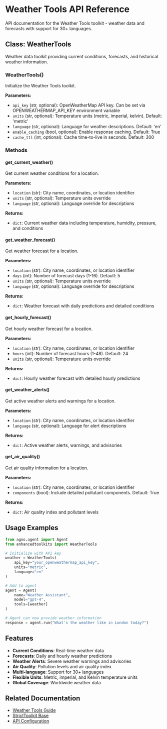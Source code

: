 # Weather Tools API Reference

API documentation for the Weather Tools toolkit - weather data and forecasts with support for 30+ languages.

## Class: WeatherTools

Weather data toolkit providing current conditions, forecasts, and historical weather information.

### WeatherTools()

Initialize the Weather Tools toolkit.

**Parameters:**
- `api_key` (str, optional): OpenWeatherMap API key. Can be set via OPENWEATHERMAP_API_KEY environment variable
- `units` (str, optional): Temperature units (metric, imperial, kelvin). Default: 'metric'
- `language` (str, optional): Language for weather descriptions. Default: 'en'
- `enable_caching` (bool, optional): Enable response caching. Default: True
- `cache_ttl` (int, optional): Cache time-to-live in seconds. Default: 300

### Methods

#### get_current_weather()

Get current weather conditions for a location.

**Parameters:**
- `location` (str): City name, coordinates, or location identifier
- `units` (str, optional): Temperature units override
- `language` (str, optional): Language override for descriptions

**Returns:**
- `dict`: Current weather data including temperature, humidity, pressure, and conditions

#### get_weather_forecast()

Get weather forecast for a location.

**Parameters:**
- `location` (str): City name, coordinates, or location identifier
- `days` (int): Number of forecast days (1-16). Default: 5
- `units` (str, optional): Temperature units override
- `language` (str, optional): Language override for descriptions

**Returns:**
- `dict`: Weather forecast with daily predictions and detailed conditions

#### get_hourly_forecast()

Get hourly weather forecast for a location.

**Parameters:**
- `location` (str): City name, coordinates, or location identifier
- `hours` (int): Number of forecast hours (1-48). Default: 24
- `units` (str, optional): Temperature units override

**Returns:**
- `dict`: Hourly weather forecast with detailed hourly predictions

#### get_weather_alerts()

Get active weather alerts and warnings for a location.

**Parameters:**
- `location` (str): City name, coordinates, or location identifier
- `language` (str, optional): Language for alert descriptions

**Returns:**
- `dict`: Active weather alerts, warnings, and advisories

#### get_air_quality()

Get air quality information for a location.

**Parameters:**
- `location` (str): City name, coordinates, or location identifier
- `components` (bool): Include detailed pollutant components. Default: True

**Returns:**
- `dict`: Air quality index and pollutant levels

## Usage Examples

```python
from agno.agent import Agent
from enhancedtoolkits import WeatherTools

# Initialize with API key
weather = WeatherTools(
    api_key="your_openweathermap_api_key",
    units="metric",
    language="en"
)

# Add to agent
agent = Agent(
    name="Weather Assistant",
    model="gpt-4",
    tools=[weather]
)

# Agent can now provide weather information
response = agent.run("What's the weather like in London today?")
```

## Features

- **Current Conditions**: Real-time weather data
- **Forecasts**: Daily and hourly weather predictions
- **Weather Alerts**: Severe weather warnings and advisories
- **Air Quality**: Pollution levels and air quality index
- **Multi-language**: Support for 30+ languages
- **Flexible Units**: Metric, imperial, and Kelvin temperature units
- **Global Coverage**: Worldwide weather data

## Related Documentation

- [Weather Tools Guide](../toolkits/weather.md)
- [StrictToolkit Base](base.md)
- [API Configuration](../getting-started/configuration.md)